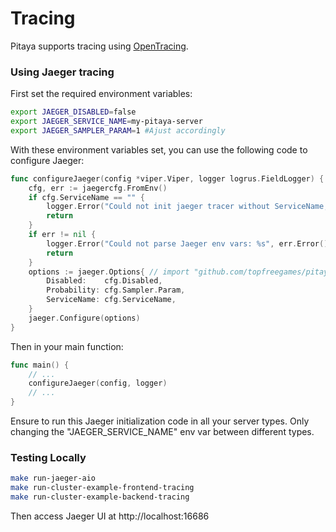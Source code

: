 Tracing
=======

Pitaya supports tracing using [OpenTracing](http://opentracing.io/).

### Using Jaeger tracing

First set the required environment variables:

```bash
export JAEGER_DISABLED=false
export JAEGER_SERVICE_NAME=my-pitaya-server
export JAEGER_SAMPLER_PARAM=1 #Ajust accordingly
```

With these environment variables set, you can use the following code to configure Jaeger:

```go
func configureJaeger(config *viper.Viper, logger logrus.FieldLogger) {
	cfg, err := jaegercfg.FromEnv()
	if cfg.ServiceName == "" {
		logger.Error("Could not init jaeger tracer without ServiceName, either set environment JAEGER_SERVICE_NAME or cfg.ServiceName = \"my-api\"")
		return
	}
	if err != nil {
		logger.Error("Could not parse Jaeger env vars: %s", err.Error())
		return
	}
	options := jaeger.Options{ // import "github.com/topfreegames/pitaya/v2/tracing/jaeger"
		Disabled:    cfg.Disabled,
		Probability: cfg.Sampler.Param,
		ServiceName: cfg.ServiceName,
	}
	jaeger.Configure(options)
}
```

Then in your main function:

```go
func main() {
    // ...
    configureJaeger(config, logger)
    // ...
}
```

Ensure to run this Jaeger initialization code in all your server types. Only changing the "JAEGER_SERVICE_NAME" env var between different types.

### Testing Locally
```bash
make run-jaeger-aio
make run-cluster-example-frontend-tracing
make run-cluster-example-backend-tracing
```

Then access Jaeger UI at http://localhost:16686